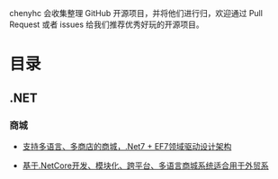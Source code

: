 
chenyhc 会收集整理 GitHub 开源项目，并将他们进行归，欢迎通过 Pull Request 或者 issues 给我们推荐优秀好玩的开源项目。
# 目录
## .NET
###  商城
- [支持多语言、多商店的商城，.Net7 + EF7领域驱动设计架构](https://github.com/smartstore/Smartstore
)
+ [基于.NetCore开发、模块化、跨平台、多语言商城系统适合用于外贸系](https://github.com/simplcommerce/SimplCommerce)
